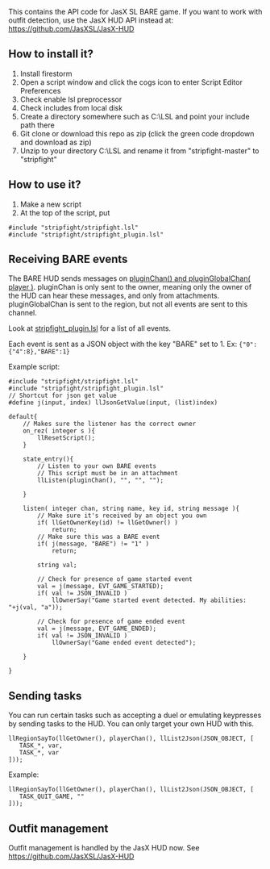 This contains the API code for JasX SL BARE game. If you want to work with outfit detection, use the JasX HUD API instead at: https://github.com/JasXSL/JasX-HUD

## How to install it?

1. Install firestorm
2. Open a script window and click the cogs icon to enter Script Editor Preferences
3. Check enable lsl preprocessor
4. Check includes from local disk
5. Create a directory somewhere such as C:\LSL and point your include path there
6. Git clone or download this repo as zip (click the green code dropdown and download as zip)
7. Unzip to your directory C:\LSL and rename it from "stripfight-master" to "stripfight"

## How to use it?

1. Make a new script
2. At the top of the script, put
  ```
  #include "stripfight/stripfight.lsl"
  #include "stripfight/stripfight_plugin.lsl"
  ```

## Receiving BARE events

The BARE HUD sends messages on [pluginChan() and pluginGlobalChan( player )](https://github.com/without-ordinary/stripfight/blob/master/stripfight_plugin.lsl#L2). pluginChan is only sent to the owner, meaning only the owner of the HUD can hear these messages, and only from attachments. pluginGlobalChan is sent to the region, but not all events are sent to this channel.

Look at [stripfight_plugin.lsl](https://github.com/without-ordinary/stripfight/blob/master/stripfight_plugin.lsl) for a list of all events.

Each event is sent as a JSON object with the key "BARE" set to 1. Ex: `{"0":{"4":8},"BARE":1}`

Example script:

```lsl
#include "stripfight/stripfight.lsl"
#include "stripfight/stripfight_plugin.lsl"
// Shortcut for json get value
#define j(input, index) llJsonGetValue(input, (list)index)
  
default{
    // Makes sure the listener has the correct owner
    on_rez( integer s ){
        llResetScript();
    }
    
    state_entry(){
        // Listen to your own BARE events
        // This script must be in an attachment
        llListen(pluginChan(), "", "", "");
        
    }
    
    listen( integer chan, string name, key id, string message ){
        // Make sure it's received by an object you own
        if( llGetOwnerKey(id) != llGetOwner() )
            return;
        // Make sure this was a BARE event
        if( j(message, "BARE") != "1" )
            return;
            
        string val;
        
        // Check for presence of game started event
        val = j(message, EVT_GAME_STARTED);
        if( val != JSON_INVALID )
            llOwnerSay("Game started event detected. My abilities: "+j(val, "a"));
        
        // Check for presence of game ended event
        val = j(message, EVT_GAME_ENDED);
        if( val != JSON_INVALID )
            llOwnerSay("Game ended event detected");

    }
    
}
```


## Sending tasks

You can run certain tasks such as accepting a duel or emulating keypresses by sending tasks to the HUD. You can only target your own HUD with this.
```
llRegionSayTo(llGetOwner(), playerChan(), llList2Json(JSON_OBJECT, [
   TASK_*, var,
   TASK_*, var
]));
```

Example:

```
llRegionSayTo(llGetOwner(), playerChan(), llList2Json(JSON_OBJECT, [
   TASK_QUIT_GAME, ""
]));
```

## Outfit management
Outfit management is handled by the JasX HUD now. See https://github.com/JasXSL/JasX-HUD



